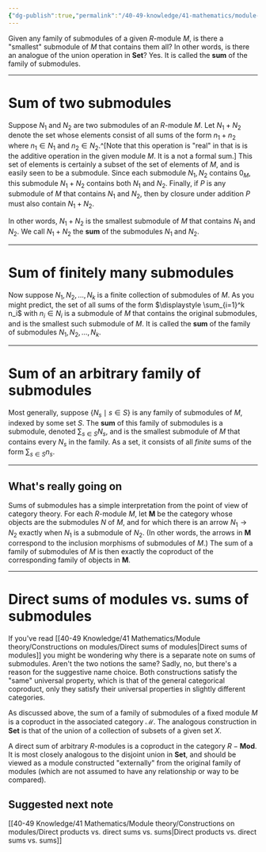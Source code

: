 ```yaml
---
{"dg-publish":true,"permalink":"/40-49-knowledge/41-mathematics/module-theory/constructions-on-modules/sums-of-submodules/","tags":["module_theory"],"updated":"2024-10-03T06:59:58-07:00"}
---
```


Given any family of submodules of a given $R$-module $M$, is there a "smallest" submodule of $M$ that contains them all? In other words, is there an analogue of the union operation in $\textbf{Set}$? Yes. It is called the **sum** of the family of submodules.

---
# Sum of two submodules

Suppose $N_1$ and $N_2$ are two submodules of an $R$-module $M$. Let $N_1+N_2$ denote the set whose elements consist of all sums of the form $n_1+n_2$ where $n_1\in N_1$ and $n_2\in N_2$.^[Note that this operation is "real" in that is is the additive operation in the given module $M$. It is a not a formal sum.] This set of elements is certainly a subset of the set of elements of $M$, and is easily seen to be a submodule. Since each submodule $N_1, N_2$ contains $0_M$, this submodule $N_1+N_2$ contains both $N_1$ and $N_2$. Finally, if $P$ is any submodule of $M$ that contains $N_1$ and $N_2$, then by closure under addition $P$ must also contain $N_1+N_2$.

In other words, $N_1+N_2$ is the smallest submodule of $M$ that contains $N_1$ and $N_2$. We call $N_1+N_2$ the **sum** of the submodules $N_1$ and $N_2.$

---
# Sum of finitely many submodules

Now suppose $N_1, N_2,\ldots, N_k$ is a finite collection of submodules of $M$. As you might predict, the set of all sums of the form $\displaystyle \sum_{i=1}^k n_i$ with $n_i\in N_i$ is a submodule of $M$ that contains the original submodules, and is the smallest such submodule of $M$. It is called the **sum** of the family of submodules $N_1,N_2,\ldots, N_k$.

---

# Sum of an arbitrary family of submodules

Most generally, suppose $\{N_s\mid s\in S\}$ is any family of submodules of $M$, indexed by some set $S$. The **sum** of this family of submodules is a submodule, denoted $\displaystyle \sum_{s\in S}N_s$, and is the smallest submodule of $M$ that contains every $N_s$ in the family. As a set, it consists of all *finite* sums of the form $\displaystyle \sum_{s\in S} n_s$.

---
## What's really going on

Sums of submodules has a simple interpretation from the point of view of category theory. For each $R$-module $M$, let $\mathbf{M}$ be the category whose objects are the submodules $N$ of $M$, and for which there is an arrow $N_1\to N_2$ exactly when $N_1$ is a submodule of $N_2$. (In other words, the arrows in $\mathbf{M}$ correspond to the inclusion morphisms of submodules of $M$.) The sum of a family of submodules of $M$ is then exactly the coproduct of the corresponding family of objects in $\mathbf{M}$.

---
# Direct sums of modules vs. sums of submodules

If you've read [[40-49 Knowledge/41 Mathematics/Module theory/Constructions on modules/Direct sums of modules\|Direct sums of modules]] you might be wondering why there is a separate note on sums of submodules. Aren't the two notions the same? Sadly, no, but there's a reason for the suggestive name choice. Both constructions satisfy the "same" universal property, which is that of the general categorical coproduct, only they satisfy their universal properties in slightly different categories.

As discussed above, the sum of a family of submodules of a fixed module $M$ is a coproduct in the associated category $\mathcal{M}$. The analogous construction in $\textbf{Set}$ is that of the union of a collection of subsets of a given set $X$.

A direct sum of arbitrary $R$-modules is a coproduct in the category $R-\textbf{Mod}$. It is most closely analogous to the disjoint union in $\textbf{Set}$, and should be viewed as a module constructed "externally" from the original family of modules (which are not assumed to have any relationship or way to be compared).

## Suggested next note

[[40-49 Knowledge/41 Mathematics/Module theory/Constructions on modules/Direct products vs. direct sums vs. sums\|Direct products vs. direct sums vs. sums]]
